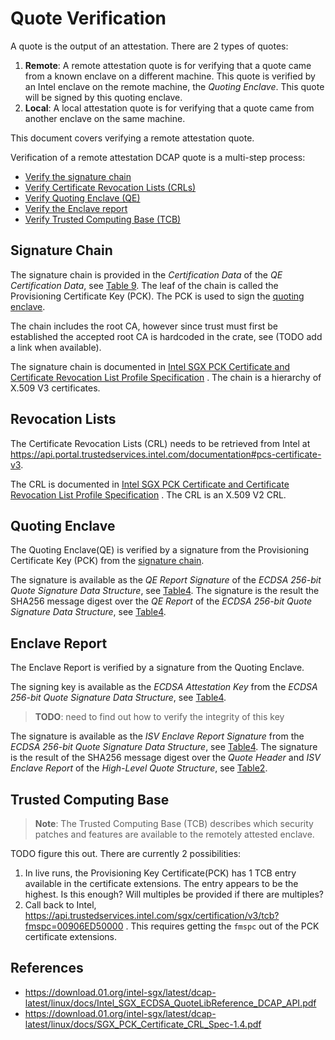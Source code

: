 # Quote Verification

A quote is the output of an attestation.  There are 2 types of quotes:

1. **Remote**: A remote attestation quote is for verifying that a quote came
   from a known enclave on a different machine. This quote is verified by an
   Intel enclave on the remote machine, the _Quoting Enclave_. This quote will
   be signed by this quoting enclave.
2. **Local**: A local attestation quote is for verifying that a quote came from
   another enclave on the same machine.

This document covers verifying a remote attestation quote.

Verification of a remote attestation DCAP quote is a multi-step process:

* [Verify the signature chain](#signature-chain)
* [Verify Certificate Revocation Lists (CRLs)](#revocation-lists)
* [Verify Quoting Enclave (QE)](#quoting-enclave)
* [Verify the Enclave report](#enclave-report)
* [Verify Trusted Computing Base (TCB)](#trusted-computing-base)

## Signature Chain

The signature chain is provided in the _Certification Data_ of the _QE
Certification Data_, see [Table 9][1]. The leaf of the chain is called the
Provisioning Certificate Key (PCK). The PCK is used to sign
the [quoting enclave](#quoting-enclave).

The chain includes the root CA, however since trust must first be established
the accepted root CA is hardcoded in the crate, see (TODO add a link when
available).

The signature chain is documented
in [Intel SGX PCK Certificate and Certificate Revocation List Profile Specification][2]
. The chain is a hierarchy of X.509 V3 certificates.

## Revocation Lists

The Certificate Revocation Lists (CRL) needs to be retrieved from Intel
at <https://api.portal.trustedservices.intel.com/documentation#pcs-certificate-v3>.

The CRL is documented
in [Intel SGX PCK Certificate and Certificate Revocation List Profile Specification][2]
. The CRL is an X.509 V2 CRL.

## Quoting Enclave

The Quoting Enclave(QE) is verified by a signature from the Provisioning
Certificate Key (PCK) from the [signature chain](#signature-chain).

The signature is available as the _QE Report Signature_ of the _ECDSA 256-bit
Quote Signature Data Structure_, see [Table4][1]. The signature is the result
the SHA256 message digest over the _QE Report_ of the _ECDSA 256-bit Quote
Signature Data Structure_, see [Table4][1].

## Enclave Report

The Enclave Report is verified by a signature from the Quoting Enclave.

The signing key is available as the _ECDSA Attestation Key_ from the
_ECDSA 256-bit Quote Signature Data Structure_, see [Table4][1].
> **TODO**: need to find out how to verify the integrity of this key

The signature is available as the _ISV Enclave Report Signature_ from the _ECDSA
256-bit Quote Signature Data Structure_, see [Table4][1]. The signature is the
result of the SHA256 message digest over the _Quote Header_ and _ISV Enclave
Report_ of the _High-Level Quote Structure_, see [Table2][1].

## Trusted Computing Base

> **Note**: The Trusted Computing Base (TCB) describes which security patches
> and features are available to the remotely attested enclave.

TODO figure this out.  There are currently 2 possibilities:

1. In live runs, the Provisioning Key Certificate(PCK) has 1 TCB entry available
   in the certificate extensions. The entry appears to be the highest. Is this
   enough? Will multiples be provided if there are multiples?
2. Call back to
   Intel, <https://api.trustedservices.intel.com/sgx/certification/v3/tcb?fmspc=00906ED50000>
   . This requires getting the `fmspc` out of the PCK certificate extensions.

## References

* <https://download.01.org/intel-sgx/latest/dcap-latest/linux/docs/Intel_SGX_ECDSA_QuoteLibReference_DCAP_API.pdf>
* <https://download.01.org/intel-sgx/latest/dcap-latest/linux/docs/SGX_PCK_Certificate_CRL_Spec-1.4.pdf>

<!-- Repeated here and in references for ease of linking -->
[1]: https://download.01.org/intel-sgx/latest/dcap-latest/linux/docs/Intel_SGX_ECDSA_QuoteLibReference_DCAP_API.pdf
[2]: https://download.01.org/intel-sgx/latest/dcap-latest/linux/docs/SGX_PCK_Certificate_CRL_Spec-1.4.pdf
